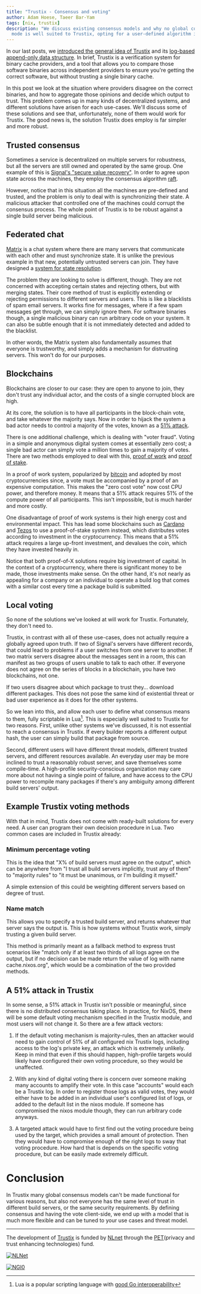 ```yaml
---
title: "Trustix - Consensus and voting"
author: Adam Hoese, Taeer Bar-Yam
tags: [nix, trustix]
description: "We discuss existing consensus models and why no global consensus
  mode is well suited to Trustix, opting for a user-defined algorithm instead."
---
```


In our last posts, we [introduced the general idea of Trustix](https://www.tweag.io/blog/2020-12-16-trustix-announcement/) and its [log-based append-only data structure](https://www.tweag.io/blog/2022-01-14-trustix-trees/).
In brief, Trustix is a verification system for binary cache providers, and a tool that allows you to compare those software binaries across independent providers to ensure you're getting the correct software, but without trusting a single binary cache.

In this post we look at the situation where providers disagree on the correct binaries, and how to aggregate those opinions and decide which output to trust.
This problem comes up in many kinds of decentralized systems, and different solutions have arisen for each use-cases.
We'll discuss some of these solutions and see that, unfortunately, none of them would work for Trustix.
The good news is, the solution Trustix does employ is far simpler and more robust.

## Trusted consensus

Sometimes a service is decentralized on multiple servers for robustness, but all the servers are still owned and operated by the same group.
One example of this is [Signal's "secure value recovery"](https://signal.org/blog/secure-value-recovery/).
In order to agree upon state across the machines, they employ the consensus algorithm [raft](https://raft.github.io/).

However, notice that in this situation all the machines are pre-defined and trusted, and the problem is only to deal with is synchronizing their state.
A malicious attacker that controlled one of the machines could corrupt the consensus process.
The whole point of Trustix is to be robust against a single build server being malicious.

## Federated chat

[Matrix](https://matrix.org/) is a chat system where there are many servers that communicate with each other and must synchronize state.
It is unlike the previous example in that new, potentially untrusted servers can join.
They have designed a [system for state resolution](https://github.com/matrix-org/matrix-doc/blob/old_master/proposals/1442-state-resolution.md).

The problem they are looking to solve is different, though.
They are not concerned with accepting certain states and rejecting others, but with merging states.
Their core method of trust is explicitly extending or rejecting permissions to different servers and users.
This is like a blacklists of spam email servers.
It works fine for messages, where if a few spam messages get through, we can simply ignore them.
For software binaries though, a single malicious binary can run arbitrary code on your system.
It can also be subtle enough that it is not immediately detected and added to the blacklist.

In other words, the Matrix system also fundamentally assumes that everyone is trustworthy, and simply adds a mechanism for distrusting servers.
This won't do for our purposes.

## Blockchains

Blockchains are closer to our case: they are open to anyone to join, they don't trust any individual actor, and the costs of a single corrupted block are high.

At its core, the solution is to have all participants in the block-chain vote, and take whatever the majority says.
Now in order to hijack the system a bad actor needs to control a majority of the votes, known as a [51% attack](https://en.wikipedia.org/wiki/Double-spending#51%25_attack).

There is one additional challenge, which is dealing with "voter fraud".
Voting in a simple and anonymous digital system comes at essentially zero cost; a single bad actor can simply vote a million times to gain a majority of votes.
There are two methods employed to deal with this, [proof of work](https://en.wikipedia.org/wiki/Proof_of_work) and [proof of stake](https://en.wikipedia.org/wiki/Proof_of_stake).

In a proof of work system, popularized by [bitcoin](https://bitcoin.org/bitcoin.pdf) and adopted by most cryptocurrencies since, a vote must be accompanied by a proof of an expensive computation.
This makes the "zero cost vote" now cost CPU power, and therefore money.
It means that a 51% attack requires 51% of the compute power of all participants.
This isn't impossible, but is much harder and more costly.

One disadvantage of proof of work systems is their high energy cost and environmental impact.
This has lead some blockchains such as [Cardano](https://cardano.org/) and [Tezos](https://tezos.com/) to use a proof-of-stake system instead, which distributes votes according to investment in the cryptocurrency.
This means that a 51% attack requires a large up-front investment, and devalues the coin, which they have invested heavily in.

Notice that both proof-of-X solutions require big investment of capital. In the context of a cryptocurrency, where there is significant money to be made, those investments make sense.
On the other hand, it's not nearly as appealing for a company or an individual to operate a build log that comes with a similar cost every time a package build is submitted.

## Local voting

So none of the solutions we've looked at will work for Trustix.
Fortunately, they don't need to.

Trustix, in contrast with all of these use-cases, does not actually require a globally agreed upon truth.
If two of Signal's servers have different records, that could lead to problems if a user switches from one server to another.
If two matrix servers disagree about the messages sent in a room, this can manifest as two groups of users unable to talk to each other.
If everyone does not agree on the series of blocks in a blockchain, you have two blockchains, not one.

If two users disagree about which package to trust they… download different packages.
This does not pose the same kind of existential threat or bad user experience as it does for the other systems.

So we lean into this, and allow each user to define what consensus means to them, fully scriptable in Lua[^lua].
This is especially well suited to Trustix for two reasons.
First, unlike other systems we've discussed, it is not essential to reach a consensus in Trustix.
If every builder reports a different output hash, the user can simply build that package from source.

[^lua]: Lua is a popular scripting language with [good Go interoperability](https://github.com/Shopify/go-lua)

Second, different users will have different threat models, different trusted servers, and different resources available.
An everyday user may be more inclined to trust a reasonably robust server, and save themselves some compile-time.
A high-profile security-conscious organization may care more about not having a single point of failure, and have access to the CPU power to recompile many packages if there's any ambiguity among different build servers' output.

## Example Trustix voting methods

With that in mind, Trustix does not come with ready-built solutions for every need.
A user can program their own decision procedure in Lua.
Two common cases are included in Trustix already:

### Minimum percentage voting

This is the idea that "X% of build servers must agree on the output", which can be anywhere from "I trust all build servers implicitly, trust any of them" to "majority rules" to "it must be unanimous, or I'm building it myself."

A simple extension of this could be weighting different servers based on degree of trust.

### Name match

This allows you to specify a trusted build server, and returns whatever that server says the output is.
This is how systems without Trustix work, simply trusting a given build server.

This method is primarily meant as a fallback method to express trust scenarios like "match only if at least two thirds of all logs agree on the output, but if no decision can be made return the value of log with name cache.nixos.org", which would be a combination of the two provided methods.

## A 51% attack in Trustix

In some sense, a 51% attack in Trustix isn't possible or meaningful, since there is no distributed consensus taking place.
In practice, for NixOS, there will be some default voting mechanism specified in the Trustix module, and most users will not change it.
So there are a few attack vectors:

1. If the default voting mechanism is majority-rules, then an attacker would need to gain control of 51% of all configured nix Trustix logs, including access to the log's private key, an attack which is extremely unlikely.
   Keep in mind that even if this should happen, high-profile targets would likely have configured their own voting procedure, so they would be unaffected.

1. With any kind of digital voting there is concern over someone making many accounts to amplify their vote.
   In this case "accounts" would each be a Trustix log. In order to register those logs as valid votes, they would either have to be added in an individual user's configured list of logs, or added to the default list in the nixos module.
   If someone has compromised the nixos module though, they can run arbitrary code anyways.

1. A targeted attack would have to first find out the voting procedure being used by the target, which provides a small amount of protection.
   Then they would have to compromise enough of the right logs to sway that voting procedure. How hard that is depends on the specific voting procedure, but can be easily made extremely difficult.

# Conclusion

In Trustix many global consensus models can't be made functional for various reasons, but also not everyone has the same level of trust in different build servers, or the same security requirements. By defining consensus and having the vote client-side, we end up with a model that is much more flexible and can be tuned to your use cases and threat model.

---

The development of [Trustix](https://github.com/tweag/trustix) is funded by [NLnet](https://nlnet.nl/) through the [PET](https://nlnet.nl/PET/)(privacy and trust enhancing technologies) fund.

<a href="https://nlnet.nl/" style="width=40%;margin=2%;">![NLNet](./nlnet-banner.png)</a>

<a href="https://nlnet.nl/NGI0" style="width=40%;margin=2%;">![NGI0](./NGI0_tag.png)</a>
